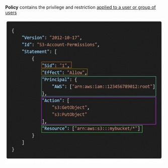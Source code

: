
**Policy** contains the privilege and restriction <u>applied to a user or group of users</u>


![image](../../img/Pasted_image_20231015162451.png)


